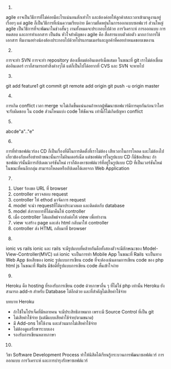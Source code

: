 1.	
agile อาจเป็นวิธีการที่ไม่ค่อยมีอะไรแน่นอนสักเท่าไร และต้องค่อยให้ลูกค้าสละเวลาเข้ามาดูงานอยู่เรื่อยๆ แต่ agile 
ก็เป็นวิธีการที่เน้นความเรียบง่าย มีความยืดหยุ่นในการออกแบบซอฟแวร์ ส่วนใหญ่ agile เป็นวิธีการที่จะพัฒนาในช่วงสั้นๆ
งานทั้งหมดจะประกอบไปด้วย การวิเคราะห์ การออกแบบ การทดสอบ และการทำเอกสาร เป็นต้น หัวใจสำคัญของ agile คือ สื่อสารแบบตัวต่อตัว
มากกว่าการใช้เอกสาร ทีมงานอย่างน้องต้องประกอบไปด้วยโปรแกรมเมอร์และลูกค้าที่คอยกำหนดขอบเขตงาน

2.
การจะทำ SVN การจะทำ repository ต้องเชื่อมต่ออินเตอร์เน็ตเสมอ ในขณะที่ git เราไม่ต่อเชื่อมต่ออินเตอร์
เราก็สามารถทำสิ่งต่างๆได้ แต่ก็เป็นไปได้อยากที่ CVS และ SVN จะหายไป

3.
git add feature1
git commit
git remote add origin <server>
git push -u origin master

4.
การเกิด conflict เวลา merge จะไม่เกิดขึ้นแน่นอนถ้าหากผู้พัฒนาซอฟแวร์มีการคุยกันก่อนว่าใครจะรับผิดชอบ
ใน code ส่วนไหนแบ่ง code ให้ชัดเจน เท่านี้ก็ไม่เกิดปํญหา conflict

5. 
abcde"a".."e"

6.
การที่ทำซอฟต์แวร์ลง CD ก็เป็นเรื่องที่ดีในการติดตั้งที่เราไม่ต้อง เสียเวลาในการโหลด และไม่ต้องไปเกี่ยวข้องกับเครื่อข่ายถ้าขณะนั้นเราไม่อินเตอร์เน็ต
แต่ซอฟต์แวร์ในรูปแบบ CD ก็มีข้อเสียนะ ถ้าซอฟต์แวร์นั้นมีการอัปเดตเวอร์ชันใหม่ เราก็ต้องหาซอฟต์แวร์ที่อยู่ในรูปแบบ CD ที่เป็นเวอร์ชันใหม่ 
ในขณะที่คนอีกกลุ่ม สามารถโหลดหรืออัปเดตได้เลยจาก Web Application

7.
1) User ร้องขอ URL ที่  browser  
2) controller ตรวจสอบ request 
3) controller ให้ ethod มาจัดการ request 
4) model จะนำ requestที่ได้มาประมวลผล และติดต่อกับ database
5) model ส่งรายการที่ได้มาคืนให้ controller
6) เมื่อ controller ได้ผลลัพธ์จากส่งต่อให้ view เพื่อทำงาน
7) view จะสร้าง page และส่ง html กลับมาให้ controller 
8) controller ส่ง HTML กลับมาที่ browser

8.
ionic vs rails
ionic และ  rails จะมีรูปแบบที่คล้ายกันคือทั้งสองตัวจะมีลักษณะของ Model-View-Controller(MVC)
แต่ ionic จะเป็นการทำ Mobile App ในขณะที่ Rails จะเป็นทาง Web App
ข้อเสียของ ionic รูปแบบการเขียน code ที่จะต้องเน้นตามการเขียน code ของ php html js 
ในขณะที่ Rails มีข้อดีที่รูปแบบการเขียน code สั้นเข้าใจง่าย  

9.
Heroku คือ
hosting ที่รองรับการเขียน code ด้วยภาษาอื่น ๆ ที่ไม่ใช่ php เท่านั้น  Heroku ยังสามารถ add-n สำหรับ Database ได้อีกด้วย
และที่สำคัญไม่เสียค่าใช้จ่าย

บทบาท Heroku 
- ถ้าใช้ในโปรเจ็คที่มีหลายคน จะมีประสิทธิภาพมาก เพราะมี Source Control ที่เป็น git
- ไม่เสียค่าใช้จ่าย (แต่มีแบบเสียค่าใช้จ่าย/ตามขนาด)
- มี Add-ons ให้ใช้งาน และส่วนมากไม่เสียค่าใช้จ่าย
- ไม่ต้องดูแลรักษาระบบเอง
- รองรับการเขียนหลายภาษา
  
10.
วิชา Software Development Process ทำให้นิสิตได้เรียนรู้กระบวนการพัฒนาซอฟต์แวร์ การออกแบบ การวิเคราะห์ และการบำรุงรักษาซอฟต์แวร์
